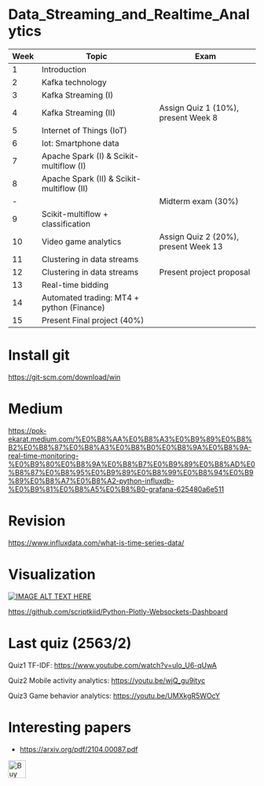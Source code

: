 # Data_Streaming_and_Realtime_Analytics
| Week  |  Topic | Exam |
| ----  |  ---- | ---- |
| 1     |     Introduction |
| 2     |     Kafka technology |
| 3     |     Kafka Streaming (I) |
| 4     |     Kafka Streaming (II) | Assign Quiz 1 (10%), present Week 8 |
| 5     |     Internet of Things (IoT) | 
| 6     |     Iot: Smartphone data |
| 7     |     Apache Spark (I) & Scikit-multiflow (I) |
| 8     |     Apache Spark (II) & Scikit-multiflow (II) | 
| -     |     | Midterm exam (30%) |
| 9     |     Scikit-multiflow + classification | 
| 10    |     Video game analytics | Assign Quiz 2 (20%), present Week 13 |
| 11    |     Clustering in data streams |
| 12    |     Clustering in data streams | Present project proposal |
| 13    |     Real-time bidding |
| 14    |     Automated trading: MT4 + python (Finance)| 
| 15    |     Present Final project (40%) |

# Install git

https://git-scm.com/download/win

# Medium

https://pok-ekarat.medium.com/%E0%B8%AA%E0%B8%A3%E0%B9%89%E0%B8%B2%E0%B8%87%E0%B8%A3%E0%B8%B0%E0%B8%9A%E0%B8%9A-real-time-monitoring-%E0%B9%80%E0%B8%9A%E0%B8%B7%E0%B9%89%E0%B8%AD%E0%B8%87%E0%B8%95%E0%B9%89%E0%B8%99%E0%B8%94%E0%B9%89%E0%B8%A7%E0%B8%A2-python-influxdb-%E0%B9%81%E0%B8%A5%E0%B8%B0-grafana-625480a6e511

# Revision

https://www.influxdata.com/what-is-time-series-data/

# Visualization

[![IMAGE ALT TEXT HERE](https://img.youtube.com/vi/xr2n_q1yw5Q/0.jpg)](https://www.youtube.com/watch?v=xr2n_q1yw5Q)

https://github.com/scriptkiid/Python-Plotly-Websockets-Dashboard

# Last quiz (2563/2)

Quiz1 TF-IDF: https://www.youtube.com/watch?v=ulo_U6-qUwA

Quiz2 Mobile activity analytics: https://youtu.be/wjQ_gu9ityc

Quiz3 Game behavior analytics: https://youtu.be/UMXkgR5WOcY

# Interesting papers
- https://arxiv.org/pdf/2104.00087.pdf

<a href='https://ko-fi.com/E1E46KZ4T' target='_blank'><img height='36' style='border:0px;height:36px;' src='https://cdn.ko-fi.com/cdn/kofi1.png?v=3' border='0' alt='Buy Me a Coffee at ko-fi.com' /></a>
